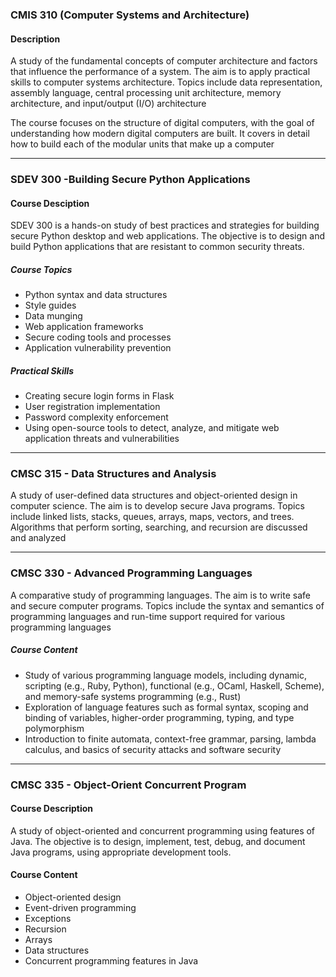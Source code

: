 ### CMIS 310 (Computer Systems and Architecture)

#### Description

A study of the fundamental concepts of computer architecture and factors that influence the performance of a system. The aim is to apply practical skills to computer systems architecture. Topics include data representation, assembly language, central processing unit architecture, memory architecture, and input/output (I/O) architecture

The course focuses on the structure of digital computers, with the goal of understanding how modern digital computers are built. It covers in detail how to build each of the modular units that make up a computer

------

### SDEV 300 -Building Secure Python Applications

#### Course Desciption

SDEV 300 is a hands-on study of best practices and strategies for building secure Python desktop and web applications. The objective is to design and build Python applications that are resistant to common security threats.

##### Course Topics

- Python syntax and data structures
- Style guides
- Data munging
- Web application frameworks
- Secure coding tools and processes
- Application vulnerability prevention

##### Practical Skills

- Creating secure login forms in Flask
- User registration implementation
- Password complexity enforcement
- Using open-source tools to detect, analyze, and mitigate web application threats and vulnerabilities

------

### CMSC 315 - Data Structures and Analysis

A study of user-defined data structures and object-oriented design in computer science. The aim is to develop secure Java programs. Topics include linked lists, stacks, queues, arrays, maps, vectors, and trees. Algorithms that perform sorting, searching, and recursion are discussed and analyzed

------

### CMSC 330 - Advanced Programming Languages

A comparative study of programming languages. The aim is to write safe and secure computer programs. Topics include the syntax and semantics of programming languages and run-time support required for various programming languages

##### Course Content

- Study of various programming language models, including dynamic, scripting (e.g., Ruby, Python), functional (e.g., OCaml, Haskell, Scheme), and memory-safe systems programming (e.g., Rust)
- Exploration of language features such as formal syntax, scoping and binding of variables, higher-order programming, typing, and type polymorphism
- Introduction to finite automata, context-free grammar, parsing, lambda calculus, and basics of security attacks and software security

------

### CMSC 335 - Object-Orient Concurrent Program

#### Course Description

A study of object-oriented and concurrent programming using features of Java. The objective is to design, implement, test, debug, and document Java programs, using appropriate development tools.

#### Course Content

- Object-oriented design
- Event-driven programming
- Exceptions
- Recursion
- Arrays
- Data structures
- Concurrent programming features in Java